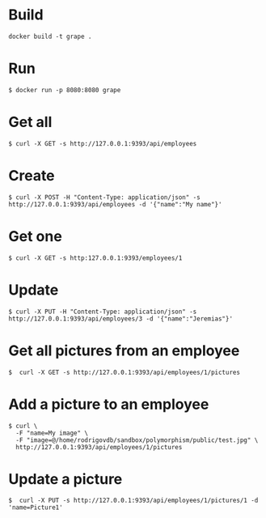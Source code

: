 # Build

```
docker build -t grape .
```

# Run

```
$ docker run -p 8080:8080 grape
```

# Get all

```
$ curl -X GET -s http://127.0.0.1:9393/api/employees
```

# Create
```
$ curl -X POST -H "Content-Type: application/json" -s http://127.0.0.1:9393/api/employees -d '{"name":"My name"}'
```

# Get one
```
$ curl -X GET -s http:127.0.0.1:9393/employees/1
```

# Update

```
$ curl -X PUT -H "Content-Type: application/json" -s http://127.0.0.1:9393/api/employees/3 -d '{"name":"Jeremias"}'
```

# Get all pictures from an employee

```
$  curl -X GET -s http://127.0.0.1:9393/api/employees/1/pictures
```

# Add a picture to an employee

```
$ curl \
  -F "name=My image" \
  -F "image=@/home/rodrigovdb/sandbox/polymorphism/public/test.jpg" \
  http://127.0.0.1:9393/api/employees/1/pictures
```

# Update a picture

```
$  curl -X PUT -s http://127.0.0.1:9393/api/employees/1/pictures/1 -d 'name=Picture1'
```

